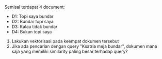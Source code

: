 Semisal terdapat 4 document:

* D1: Topi saya bundar
* D2: Bundar topi saya
* D3: Kalau tidak bundar
* D4: Bukan topi saya

1. Lakukan vektorisasi pada keempat dokumen tersebut
2. Jika ada pencarian dengan query "Ksatria meja bundar", dokumen mana saja yang memiliki similarity paling besar terhadap query?
